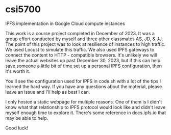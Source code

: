 # csi5700
IPFS implementation in Google Cloud compute instances

This work is a course project completed in December of 2023. It was a group effort conducted by myself and three other classmates AS, JD, & JJ. 
The point of this project was to look at resilience of instances to high traffic. We used Locust to simulate this traffic. 
We also used IPFS gateways to connect the content to HTTP - compatible browsers. 
It's unlikely we will leave the actual websites up past December 30, 2023, but if this can help save someone a little bit of time set up a personal IPFS configuration, then it's worth it. 

You'll see the configuration used for IPFS in code.sh with a lot of the tips I learned the hard way. If you have any questions about the material, please leave an issue and I'll help as best I can. 

I only hosted a static webpage for multiple reasons. One of them is I didn't know what that relationship to IPFS protocol would look like and didn't leave myself enough time to explore it. There's some reference in docs.ipfs.io that may be able to help. 

Good luck!
